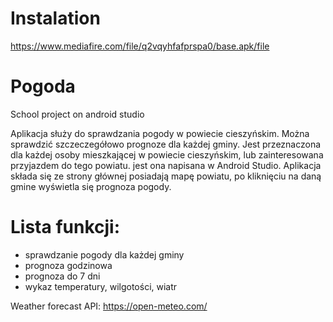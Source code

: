 # Instalation
https://www.mediafire.com/file/q2vqyhfafprspa0/base.apk/file

# Pogoda
School project on android studio

Aplikacja służy do sprawdzania pogody w powiecie cieszyńskim. Można sprawdzić szczeczegółowo prognoze dla każdej gminy.
Jest przeznaczona dla każdej osoby mieszkającej w powiecie cieszyńskim, lub zainteresowana przyjazdem do tego powiatu.
jest ona napisana w Android Studio.
Aplikacja składa się ze strony głównej posiadają mapę powiatu, po kliknięciu na daną gmine wyświetla się prognoza pogody.

# Lista funkcji:
- sprawdzanie pogody dla każdej gminy
- prognoza godzinowa
- prognoza do 7 dni
- wykaz temperatury, wilgotości, wiatr

Weather forecast API:
https://open-meteo.com/
